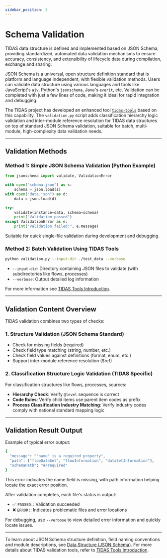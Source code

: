 ```yaml
---
sidebar_position: 3
---
```


# Schema Validation

TIDAS data structure is defined and implemented based on JSON Schema, providing standardized, automated data validation mechanisms to ensure accuracy, consistency, and extensibility of lifecycle data during compilation, exchange and sharing.

JSON Schema is a universal, open structure definition standard that is platform and language independent, with flexible validation methods. Users can validate data structure using various languages and tools like JavaScript's `ajv`, Python's `jsonschema`, Java's `everit`, etc. Validation can be completed with just a few lines of code, making it ideal for rapid integration and debugging.

The TIDAS project has developed an enhanced tool [`tidas-tools`](https://github.com/tiangong-lca/tidas-tools) based on this capability. The `validation.py` script adds classification hierarchy logic validation and inter-module reference resolution for TIDAS data structures on top of standard JSON Schema validation, suitable for batch, multi-module, high-complexity data validation needs.

---

## Validation Methods

### Method 1: Simple JSON Schema Validation (Python Example)

```python
from jsonschema import validate, ValidationError

with open("schema.json") as s:
    schema = json.load(s)
with open("data.json") as d:
    data = json.load(d)

try:
    validate(instance=data, schema=schema)
    print("Validation passed")
except ValidationError as e:
    print("Validation failed:", e.message)
```

Suitable for quick single-file validation during development and debugging.

### Method 2: Batch Validation Using TIDAS Tools

```bash
python validation.py --input-dir ./test_data --verbose
```

- `--input-dir`: Directory containing JSON files to validate (with subdirectories like flows, processes)
- `--verbose`: Output detailed log information

For more information see [TIDAS Tools Introduction](/docs/category/tidas-tools).

---

## Validation Content Overview

TIDAS validation combines two types of checks:

### 1. Structure Validation (JSON Schema Standard)

- Check for missing fields (required)
- Check field type matching (string, number, etc.)
- Check field values against definitions (format, enum, etc.)
- Support inter-module reference resolution ($ref)

### 2. Classification Structure Logic Validation (TIDAS Specific)

For classification structures like flows, processes, sources:

- **Hierarchy Check**: Verify `@level` sequence is correct
- **Code Rules**: Verify child items use parent item codes as prefix
- **Process Classification Industry Matching**: Verify industry codes comply with national standard mapping logic

---

## Validation Result Output

Example of typical error output:

```bash
{
  "message": "'name' is a required property",
  "path": ["flowDataSet", "flowInformation", "dataSetInformation"],
  "schemaPath": "#/required"
}
```

This error indicates the name field is missing, with path information helping locate the exact error position.

After validation completes, each file's status is output:

- ✅ `PASSED.`: Validation succeeded
- ❌ `ERROR:`: Indicates problematic files and error locations

For debugging, use `--verbose` to view detailed error information and quickly locate issues.

---

To learn about JSON Schema structure definition, field naming conventions and module descriptions, see [Data Structure (JSON Schema)](json-schema.mdx). For more details about TIDAS validation tools, refer to [TIDAS Tools Introduction](/docs/category/tidas-tools).
